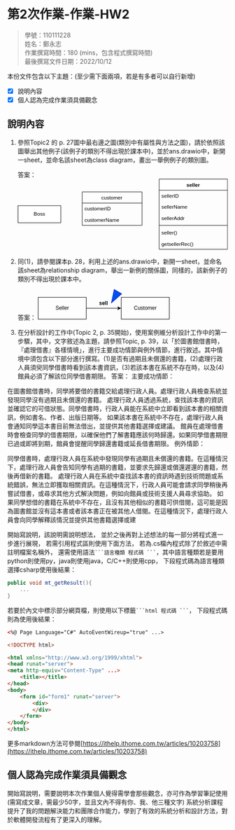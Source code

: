 # 第2次作業-作業-HW2
>
>學號：110111228
><br />
>姓名：鄭永志
><br />
>作業撰寫時間：180 (mins，包含程式撰寫時間)
><br />
>最後撰寫文件日期：2022/10/12
>

本份文件包含以下主題：(至少需下面兩項，若是有多者可以自行新增)
- [x] 說明內容
- [x] 個人認為完成作業須具備觀念

## 說明內容

1. 參照Topic2 的 p. 27圖中最右邊之圖(類別中有屬性與方法之圖)，請於依照該圖舉出其他例子(該例子的類別不得出現於課本中)，並於ans.drawio中，新開一sheet，並命名該sheet為class diagram，畫出一舉例例子的類別圖。

    答案：
        <svg xmlns="http://www.w3.org/2000/svg" xmlns:xlink="http://www.w3.org/1999/xlink" version="1.1" width="491px" viewBox="-0.5 -0.5 491 168" content="&lt;mxfile&gt;&lt;diagram id=&quot;00uJ2j64e-IOjojXTcYE&quot; name=&quot;class diagram&quot;&gt;&lt;mxGraphModel dx=&quot;650&quot; dy=&quot;682&quot; grid=&quot;1&quot; gridSize=&quot;10&quot; guides=&quot;1&quot; tooltips=&quot;1&quot; connect=&quot;1&quot; arrows=&quot;1&quot; fold=&quot;1&quot; page=&quot;1&quot; pageScale=&quot;1&quot; pageWidth=&quot;827&quot; pageHeight=&quot;1169&quot; math=&quot;0&quot; shadow=&quot;0&quot;&gt;&lt;root&gt;&lt;mxCell id=&quot;0&quot;/&gt;&lt;mxCell id=&quot;1&quot; parent=&quot;0&quot;/&gt;&lt;mxCell id=&quot;2&quot; value=&quot;Boss&quot; style=&quot;html=1;&quot; parent=&quot;1&quot; vertex=&quot;1&quot;&gt;&lt;mxGeometry x=&quot;30&quot; y=&quot;392&quot; width=&quot;100&quot; height=&quot;40&quot; as=&quot;geometry&quot;/&gt;&lt;/mxCell&gt;&lt;mxCell id=&quot;3&quot; value=&quot;seller&quot; style=&quot;swimlane;fontStyle=1;align=center;verticalAlign=top;childLayout=stackLayout;horizontal=1;startSize=26;horizontalStack=0;resizeParent=1;resizeParentMax=0;resizeLast=0;collapsible=1;marginBottom=0;&quot; parent=&quot;1&quot; vertex=&quot;1&quot;&gt;&lt;mxGeometry x=&quot;360&quot; y=&quot;330&quot; width=&quot;160&quot; height=&quot;164&quot; as=&quot;geometry&quot;/&gt;&lt;/mxCell&gt;&lt;mxCell id=&quot;4&quot; value=&quot;sellerID&quot; style=&quot;text;strokeColor=none;fillColor=none;align=left;verticalAlign=top;spacingLeft=4;spacingRight=4;overflow=hidden;rotatable=0;points=[[0,0.5],[1,0.5]];portConstraint=eastwest;&quot; parent=&quot;3&quot; vertex=&quot;1&quot;&gt;&lt;mxGeometry y=&quot;26&quot; width=&quot;160&quot; height=&quot;26&quot; as=&quot;geometry&quot;/&gt;&lt;/mxCell&gt;&lt;mxCell id=&quot;11&quot; value=&quot;sellerName&quot; style=&quot;text;strokeColor=none;fillColor=none;align=left;verticalAlign=top;spacingLeft=4;spacingRight=4;overflow=hidden;rotatable=0;points=[[0,0.5],[1,0.5]];portConstraint=eastwest;&quot; parent=&quot;3&quot; vertex=&quot;1&quot;&gt;&lt;mxGeometry y=&quot;52&quot; width=&quot;160&quot; height=&quot;26&quot; as=&quot;geometry&quot;/&gt;&lt;/mxCell&gt;&lt;mxCell id=&quot;12&quot; value=&quot;sellerAddr&quot; style=&quot;text;strokeColor=none;fillColor=none;align=left;verticalAlign=top;spacingLeft=4;spacingRight=4;overflow=hidden;rotatable=0;points=[[0,0.5],[1,0.5]];portConstraint=eastwest;&quot; parent=&quot;3&quot; vertex=&quot;1&quot;&gt;&lt;mxGeometry y=&quot;78&quot; width=&quot;160&quot; height=&quot;26&quot; as=&quot;geometry&quot;/&gt;&lt;/mxCell&gt;&lt;mxCell id=&quot;5&quot; value=&quot;&quot; style=&quot;line;strokeWidth=1;fillColor=none;align=left;verticalAlign=middle;spacingTop=-1;spacingLeft=3;spacingRight=3;rotatable=0;labelPosition=right;points=[];portConstraint=eastwest;strokeColor=inherit;&quot; parent=&quot;3&quot; vertex=&quot;1&quot;&gt;&lt;mxGeometry y=&quot;104&quot; width=&quot;160&quot; height=&quot;8&quot; as=&quot;geometry&quot;/&gt;&lt;/mxCell&gt;&lt;mxCell id=&quot;13&quot; value=&quot;seller()&quot; style=&quot;text;strokeColor=none;fillColor=none;align=left;verticalAlign=top;spacingLeft=4;spacingRight=4;overflow=hidden;rotatable=0;points=[[0,0.5],[1,0.5]];portConstraint=eastwest;&quot; parent=&quot;3&quot; vertex=&quot;1&quot;&gt;&lt;mxGeometry y=&quot;112&quot; width=&quot;160&quot; height=&quot;26&quot; as=&quot;geometry&quot;/&gt;&lt;/mxCell&gt;&lt;mxCell id=&quot;16&quot; value=&quot;getsellerRec()&quot; style=&quot;text;strokeColor=none;fillColor=none;align=left;verticalAlign=top;spacingLeft=4;spacingRight=4;overflow=hidden;rotatable=0;points=[[0,0.5],[1,0.5]];portConstraint=eastwest;&quot; parent=&quot;3&quot; vertex=&quot;1&quot;&gt;&lt;mxGeometry y=&quot;138&quot; width=&quot;160&quot; height=&quot;26&quot; as=&quot;geometry&quot;/&gt;&lt;/mxCell&gt;&lt;mxCell id=&quot;7&quot; value=&quot;customer&quot; style=&quot;swimlane;fontStyle=0;childLayout=stackLayout;horizontal=1;startSize=26;fillColor=none;horizontalStack=0;resizeParent=1;resizeParentMax=0;resizeLast=0;collapsible=1;marginBottom=0;&quot; parent=&quot;1&quot; vertex=&quot;1&quot;&gt;&lt;mxGeometry x=&quot;180&quot; y=&quot;360&quot; width=&quot;140&quot; height=&quot;78&quot; as=&quot;geometry&quot;/&gt;&lt;/mxCell&gt;&lt;mxCell id=&quot;8&quot; value=&quot;customerID&quot; style=&quot;text;strokeColor=none;fillColor=none;align=left;verticalAlign=top;spacingLeft=4;spacingRight=4;overflow=hidden;rotatable=0;points=[[0,0.5],[1,0.5]];portConstraint=eastwest;&quot; parent=&quot;7&quot; vertex=&quot;1&quot;&gt;&lt;mxGeometry y=&quot;26&quot; width=&quot;140&quot; height=&quot;26&quot; as=&quot;geometry&quot;/&gt;&lt;/mxCell&gt;&lt;mxCell id=&quot;10&quot; value=&quot;customerName&quot; style=&quot;text;strokeColor=none;fillColor=none;align=left;verticalAlign=top;spacingLeft=4;spacingRight=4;overflow=hidden;rotatable=0;points=[[0,0.5],[1,0.5]];portConstraint=eastwest;&quot; parent=&quot;7&quot; vertex=&quot;1&quot;&gt;&lt;mxGeometry y=&quot;52&quot; width=&quot;140&quot; height=&quot;26&quot; as=&quot;geometry&quot;/&gt;&lt;/mxCell&gt;&lt;/root&gt;&lt;/mxGraphModel&gt;&lt;/diagram&gt;&lt;diagram id=&quot;_fV6z3VVRoava9m5s2S0&quot; name=&quot;relationship diagram&quot;&gt;&lt;mxGraphModel dx=&quot;650&quot; dy=&quot;682&quot; grid=&quot;1&quot; gridSize=&quot;10&quot; guides=&quot;1&quot; tooltips=&quot;1&quot; connect=&quot;1&quot; arrows=&quot;1&quot; fold=&quot;1&quot; page=&quot;1&quot; pageScale=&quot;1&quot; pageWidth=&quot;827&quot; pageHeight=&quot;1169&quot; math=&quot;0&quot; shadow=&quot;0&quot;&gt;&lt;root&gt;&lt;mxCell id=&quot;0&quot;/&gt;&lt;mxCell id=&quot;1&quot; parent=&quot;0&quot;/&gt;&lt;mxCell id=&quot;3CVQxU7x5a9Bn7Tyws0B-3&quot; value=&quot;&quot; style=&quot;edgeStyle=none;html=1;&quot; parent=&quot;1&quot; source=&quot;3CVQxU7x5a9Bn7Tyws0B-1&quot; target=&quot;3CVQxU7x5a9Bn7Tyws0B-2&quot; edge=&quot;1&quot;&gt;&lt;mxGeometry relative=&quot;1&quot; as=&quot;geometry&quot;/&gt;&lt;/mxCell&gt;&lt;mxCell id=&quot;3CVQxU7x5a9Bn7Tyws0B-1&quot; value=&quot;Seller&quot; style=&quot;html=1;fillColor=none;&quot; parent=&quot;1&quot; vertex=&quot;1&quot;&gt;&lt;mxGeometry x=&quot;20&quot; y=&quot;110&quot; width=&quot;110&quot; height=&quot;50&quot; as=&quot;geometry&quot;/&gt;&lt;/mxCell&gt;&lt;mxCell id=&quot;3CVQxU7x5a9Bn7Tyws0B-2&quot; value=&quot;Customer&quot; style=&quot;html=1;fillColor=none;&quot; parent=&quot;1&quot; vertex=&quot;1&quot;&gt;&lt;mxGeometry x=&quot;210&quot; y=&quot;110&quot; width=&quot;110&quot; height=&quot;50&quot; as=&quot;geometry&quot;/&gt;&lt;/mxCell&gt;&lt;mxCell id=&quot;3CVQxU7x5a9Bn7Tyws0B-4&quot; value=&quot;sell&quot; style=&quot;text;align=center;fontStyle=1;verticalAlign=middle;spacingLeft=3;spacingRight=3;strokeColor=none;rotatable=0;points=[[0,0.5],[1,0.5]];portConstraint=eastwest;&quot; parent=&quot;1&quot; vertex=&quot;1&quot;&gt;&lt;mxGeometry x=&quot;130&quot; y=&quot;110&quot; width=&quot;80&quot; height=&quot;26&quot; as=&quot;geometry&quot;/&gt;&lt;/mxCell&gt;&lt;mxCell id=&quot;3CVQxU7x5a9Bn7Tyws0B-5&quot; value=&quot;&quot; style=&quot;triangle;whiteSpace=wrap;html=1;rotation=120;fillColor=#0050ef;fontColor=#ffffff;strokeColor=#001DBC;&quot; parent=&quot;1&quot; vertex=&quot;1&quot;&gt;&lt;mxGeometry x=&quot;180&quot; y=&quot;100&quot; width=&quot;30&quot; height=&quot;20&quot; as=&quot;geometry&quot;/&gt;&lt;/mxCell&gt;&lt;/root&gt;&lt;/mxGraphModel&gt;&lt;/diagram&gt;&lt;/mxfile&gt;" onclick="(function(svg){var src=window.event.target||window.event.srcElement;while (src!=null&amp;&amp;src.nodeName.toLowerCase()!='a'){src=src.parentNode;}if(src==null){if(svg.wnd!=null&amp;&amp;!svg.wnd.closed){svg.wnd.focus();}else{var r=function(evt){if(evt.data=='ready'&amp;&amp;evt.source==svg.wnd){svg.wnd.postMessage(decodeURIComponent(svg.getAttribute('content')),'*');window.removeEventListener('message',r);}};window.addEventListener('message',r);svg.wnd=window.open('https://viewer.diagrams.net/?client=1&amp;page=0&amp;edit=_blank');}}})(this);" style="cursor:pointer;max-width:100%;max-height:168px;"><defs><clipPath id="mx-clip-334-31-152-26-0"><rect x="334" y="31" width="152" height="26"/></clipPath><clipPath id="mx-clip-334-57-152-26-0"><rect x="334" y="57" width="152" height="26"/></clipPath><clipPath id="mx-clip-334-83-152-26-0"><rect x="334" y="83" width="152" height="26"/></clipPath><clipPath id="mx-clip-334-117-152-26-0"><rect x="334" y="117" width="152" height="26"/></clipPath><clipPath id="mx-clip-334-143-152-26-0"><rect x="334" y="143" width="152" height="26"/></clipPath><clipPath id="mx-clip-154-61-132-26-0"><rect x="154" y="61" width="132" height="26"/></clipPath><clipPath id="mx-clip-154-87-132-26-0"><rect x="154" y="87" width="132" height="26"/></clipPath></defs><g><rect x="0" y="62" width="100" height="40" fill="rgb(255, 255, 255)" stroke="rgb(0, 0, 0)" pointer-events="all"/><g transform="translate(-0.5 -0.5)"><switch><foreignObject pointer-events="none" width="100%" height="100%" requiredFeatures="http://www.w3.org/TR/SVG11/feature#Extensibility" style="overflow: visible; text-align: left;"><div xmlns="http://www.w3.org/1999/xhtml" style="display: flex; align-items: unsafe center; justify-content: unsafe center; width: 1px; height: 1px; padding-top: 82px; margin-left: 50px;"><div data-drawio-colors="color: rgb(0, 0, 0); " style="box-sizing: border-box; font-size: 0px; text-align: center;"><div style="display: inline-block; font-size: 12px; font-family: Helvetica; color: rgb(0, 0, 0); line-height: 1.2; pointer-events: all; white-space: nowrap;">Boss</div></div></div></foreignObject><text x="50" y="86" fill="rgb(0, 0, 0)" font-family="Helvetica" font-size="12px" text-anchor="middle">Boss</text></switch></g><path d="M 330 26 L 330 0 L 490 0 L 490 26" fill="rgb(255, 255, 255)" stroke="rgb(0, 0, 0)" stroke-miterlimit="10" pointer-events="all"/><path d="M 330 26 L 330 164 L 490 164 L 490 26" fill="none" stroke="rgb(0, 0, 0)" stroke-miterlimit="10" pointer-events="none"/><path d="M 330 26 L 490 26" fill="none" stroke="rgb(0, 0, 0)" stroke-miterlimit="10" pointer-events="none"/><g fill="rgb(0, 0, 0)" font-family="Helvetica" font-weight="bold" pointer-events="none" text-anchor="middle" font-size="12px"><text x="409.5" y="17.5">seller</text></g><g fill="rgb(0, 0, 0)" font-family="Helvetica" pointer-events="none" clip-path="url(#mx-clip-334-31-152-26-0)" font-size="12px"><text x="335.5" y="43.5">sellerID</text></g><g fill="rgb(0, 0, 0)" font-family="Helvetica" pointer-events="none" clip-path="url(#mx-clip-334-57-152-26-0)" font-size="12px"><text x="335.5" y="69.5">sellerName</text></g><g fill="rgb(0, 0, 0)" font-family="Helvetica" pointer-events="none" clip-path="url(#mx-clip-334-83-152-26-0)" font-size="12px"><text x="335.5" y="95.5">sellerAddr</text></g><path d="M 330 108 L 490 108" fill="none" stroke="rgb(0, 0, 0)" stroke-miterlimit="10" pointer-events="none"/><g fill="rgb(0, 0, 0)" font-family="Helvetica" pointer-events="none" clip-path="url(#mx-clip-334-117-152-26-0)" font-size="12px"><text x="335.5" y="129.5">seller()</text></g><g fill="rgb(0, 0, 0)" font-family="Helvetica" pointer-events="none" clip-path="url(#mx-clip-334-143-152-26-0)" font-size="12px"><text x="335.5" y="155.5">getsellerRec()</text></g><path d="M 150 56 L 150 30 L 290 30 L 290 56" fill="none" stroke="rgb(0, 0, 0)" stroke-miterlimit="10" pointer-events="none"/><path d="M 150 56 L 150 108 L 290 108 L 290 56" fill="none" stroke="rgb(0, 0, 0)" stroke-miterlimit="10" pointer-events="none"/><path d="M 150 56 L 290 56" fill="none" stroke="rgb(0, 0, 0)" stroke-miterlimit="10" pointer-events="none"/><g fill="rgb(0, 0, 0)" font-family="Helvetica" pointer-events="none" text-anchor="middle" font-size="12px"><text x="219.5" y="47.5">customer</text></g><g fill="rgb(0, 0, 0)" font-family="Helvetica" pointer-events="none" clip-path="url(#mx-clip-154-61-132-26-0)" font-size="12px"><text x="155.5" y="73.5">customerID</text></g><g fill="rgb(0, 0, 0)" font-family="Helvetica" pointer-events="none" clip-path="url(#mx-clip-154-87-132-26-0)" font-size="12px"><text x="155.5" y="99.5">customerName</text></g></g><switch><g requiredFeatures="http://www.w3.org/TR/SVG11/feature#Extensibility"/><a transform="translate(0,-5)" xlink:href="https://www.diagrams.net/doc/faq/svg-export-text-problems" target="_blank"><text text-anchor="middle" font-size="10px" x="50%" y="100%">Text is not SVG - cannot display</text></a></switch></svg>

2. 同(1)，請參閱課本p. 28，利用上述的ans.drawio中，新開一sheet，並命名該sheet為relationship diagram，舉出一新例的關係圖，同樣的，該新例子的類別不得出現於課本中。

    答案：
        <svg xmlns="http://www.w3.org/2000/svg" xmlns:xlink="http://www.w3.org/1999/xlink" version="1.1" width="301px" viewBox="-0.5 -0.5 301 70" content="&lt;mxfile&gt;&lt;diagram id=&quot;00uJ2j64e-IOjojXTcYE&quot; name=&quot;class diagram&quot;&gt;&lt;mxGraphModel dx=&quot;650&quot; dy=&quot;682&quot; grid=&quot;1&quot; gridSize=&quot;10&quot; guides=&quot;1&quot; tooltips=&quot;1&quot; connect=&quot;1&quot; arrows=&quot;1&quot; fold=&quot;1&quot; page=&quot;1&quot; pageScale=&quot;1&quot; pageWidth=&quot;827&quot; pageHeight=&quot;1169&quot; math=&quot;0&quot; shadow=&quot;0&quot;&gt;&lt;root&gt;&lt;mxCell id=&quot;0&quot;/&gt;&lt;mxCell id=&quot;1&quot; parent=&quot;0&quot;/&gt;&lt;mxCell id=&quot;2&quot; value=&quot;Boss&quot; style=&quot;html=1;&quot; parent=&quot;1&quot; vertex=&quot;1&quot;&gt;&lt;mxGeometry x=&quot;30&quot; y=&quot;392&quot; width=&quot;100&quot; height=&quot;40&quot; as=&quot;geometry&quot;/&gt;&lt;/mxCell&gt;&lt;mxCell id=&quot;3&quot; value=&quot;seller&quot; style=&quot;swimlane;fontStyle=1;align=center;verticalAlign=top;childLayout=stackLayout;horizontal=1;startSize=26;horizontalStack=0;resizeParent=1;resizeParentMax=0;resizeLast=0;collapsible=1;marginBottom=0;&quot; parent=&quot;1&quot; vertex=&quot;1&quot;&gt;&lt;mxGeometry x=&quot;360&quot; y=&quot;330&quot; width=&quot;160&quot; height=&quot;164&quot; as=&quot;geometry&quot;/&gt;&lt;/mxCell&gt;&lt;mxCell id=&quot;4&quot; value=&quot;sellerID&quot; style=&quot;text;strokeColor=none;fillColor=none;align=left;verticalAlign=top;spacingLeft=4;spacingRight=4;overflow=hidden;rotatable=0;points=[[0,0.5],[1,0.5]];portConstraint=eastwest;&quot; parent=&quot;3&quot; vertex=&quot;1&quot;&gt;&lt;mxGeometry y=&quot;26&quot; width=&quot;160&quot; height=&quot;26&quot; as=&quot;geometry&quot;/&gt;&lt;/mxCell&gt;&lt;mxCell id=&quot;11&quot; value=&quot;sellerName&quot; style=&quot;text;strokeColor=none;fillColor=none;align=left;verticalAlign=top;spacingLeft=4;spacingRight=4;overflow=hidden;rotatable=0;points=[[0,0.5],[1,0.5]];portConstraint=eastwest;&quot; parent=&quot;3&quot; vertex=&quot;1&quot;&gt;&lt;mxGeometry y=&quot;52&quot; width=&quot;160&quot; height=&quot;26&quot; as=&quot;geometry&quot;/&gt;&lt;/mxCell&gt;&lt;mxCell id=&quot;12&quot; value=&quot;sellerAddr&quot; style=&quot;text;strokeColor=none;fillColor=none;align=left;verticalAlign=top;spacingLeft=4;spacingRight=4;overflow=hidden;rotatable=0;points=[[0,0.5],[1,0.5]];portConstraint=eastwest;&quot; parent=&quot;3&quot; vertex=&quot;1&quot;&gt;&lt;mxGeometry y=&quot;78&quot; width=&quot;160&quot; height=&quot;26&quot; as=&quot;geometry&quot;/&gt;&lt;/mxCell&gt;&lt;mxCell id=&quot;5&quot; value=&quot;&quot; style=&quot;line;strokeWidth=1;fillColor=none;align=left;verticalAlign=middle;spacingTop=-1;spacingLeft=3;spacingRight=3;rotatable=0;labelPosition=right;points=[];portConstraint=eastwest;strokeColor=inherit;&quot; parent=&quot;3&quot; vertex=&quot;1&quot;&gt;&lt;mxGeometry y=&quot;104&quot; width=&quot;160&quot; height=&quot;8&quot; as=&quot;geometry&quot;/&gt;&lt;/mxCell&gt;&lt;mxCell id=&quot;13&quot; value=&quot;seller()&quot; style=&quot;text;strokeColor=none;fillColor=none;align=left;verticalAlign=top;spacingLeft=4;spacingRight=4;overflow=hidden;rotatable=0;points=[[0,0.5],[1,0.5]];portConstraint=eastwest;&quot; parent=&quot;3&quot; vertex=&quot;1&quot;&gt;&lt;mxGeometry y=&quot;112&quot; width=&quot;160&quot; height=&quot;26&quot; as=&quot;geometry&quot;/&gt;&lt;/mxCell&gt;&lt;mxCell id=&quot;16&quot; value=&quot;getsellerRec()&quot; style=&quot;text;strokeColor=none;fillColor=none;align=left;verticalAlign=top;spacingLeft=4;spacingRight=4;overflow=hidden;rotatable=0;points=[[0,0.5],[1,0.5]];portConstraint=eastwest;&quot; parent=&quot;3&quot; vertex=&quot;1&quot;&gt;&lt;mxGeometry y=&quot;138&quot; width=&quot;160&quot; height=&quot;26&quot; as=&quot;geometry&quot;/&gt;&lt;/mxCell&gt;&lt;mxCell id=&quot;7&quot; value=&quot;customer&quot; style=&quot;swimlane;fontStyle=0;childLayout=stackLayout;horizontal=1;startSize=26;fillColor=none;horizontalStack=0;resizeParent=1;resizeParentMax=0;resizeLast=0;collapsible=1;marginBottom=0;&quot; parent=&quot;1&quot; vertex=&quot;1&quot;&gt;&lt;mxGeometry x=&quot;180&quot; y=&quot;360&quot; width=&quot;140&quot; height=&quot;78&quot; as=&quot;geometry&quot;/&gt;&lt;/mxCell&gt;&lt;mxCell id=&quot;8&quot; value=&quot;customerID&quot; style=&quot;text;strokeColor=none;fillColor=none;align=left;verticalAlign=top;spacingLeft=4;spacingRight=4;overflow=hidden;rotatable=0;points=[[0,0.5],[1,0.5]];portConstraint=eastwest;&quot; parent=&quot;7&quot; vertex=&quot;1&quot;&gt;&lt;mxGeometry y=&quot;26&quot; width=&quot;140&quot; height=&quot;26&quot; as=&quot;geometry&quot;/&gt;&lt;/mxCell&gt;&lt;mxCell id=&quot;10&quot; value=&quot;customerName&quot; style=&quot;text;strokeColor=none;fillColor=none;align=left;verticalAlign=top;spacingLeft=4;spacingRight=4;overflow=hidden;rotatable=0;points=[[0,0.5],[1,0.5]];portConstraint=eastwest;&quot; parent=&quot;7&quot; vertex=&quot;1&quot;&gt;&lt;mxGeometry y=&quot;52&quot; width=&quot;140&quot; height=&quot;26&quot; as=&quot;geometry&quot;/&gt;&lt;/mxCell&gt;&lt;/root&gt;&lt;/mxGraphModel&gt;&lt;/diagram&gt;&lt;diagram id=&quot;_fV6z3VVRoava9m5s2S0&quot; name=&quot;relationship diagram&quot;&gt;&lt;mxGraphModel dx=&quot;650&quot; dy=&quot;682&quot; grid=&quot;1&quot; gridSize=&quot;10&quot; guides=&quot;1&quot; tooltips=&quot;1&quot; connect=&quot;1&quot; arrows=&quot;1&quot; fold=&quot;1&quot; page=&quot;1&quot; pageScale=&quot;1&quot; pageWidth=&quot;827&quot; pageHeight=&quot;1169&quot; math=&quot;0&quot; shadow=&quot;0&quot;&gt;&lt;root&gt;&lt;mxCell id=&quot;0&quot;/&gt;&lt;mxCell id=&quot;1&quot; parent=&quot;0&quot;/&gt;&lt;mxCell id=&quot;3CVQxU7x5a9Bn7Tyws0B-3&quot; value=&quot;&quot; style=&quot;edgeStyle=none;html=1;&quot; parent=&quot;1&quot; source=&quot;3CVQxU7x5a9Bn7Tyws0B-1&quot; target=&quot;3CVQxU7x5a9Bn7Tyws0B-2&quot; edge=&quot;1&quot;&gt;&lt;mxGeometry relative=&quot;1&quot; as=&quot;geometry&quot;/&gt;&lt;/mxCell&gt;&lt;mxCell id=&quot;3CVQxU7x5a9Bn7Tyws0B-1&quot; value=&quot;Seller&quot; style=&quot;html=1;fillColor=none;&quot; parent=&quot;1&quot; vertex=&quot;1&quot;&gt;&lt;mxGeometry x=&quot;20&quot; y=&quot;110&quot; width=&quot;110&quot; height=&quot;50&quot; as=&quot;geometry&quot;/&gt;&lt;/mxCell&gt;&lt;mxCell id=&quot;3CVQxU7x5a9Bn7Tyws0B-2&quot; value=&quot;Customer&quot; style=&quot;html=1;fillColor=none;&quot; parent=&quot;1&quot; vertex=&quot;1&quot;&gt;&lt;mxGeometry x=&quot;210&quot; y=&quot;110&quot; width=&quot;110&quot; height=&quot;50&quot; as=&quot;geometry&quot;/&gt;&lt;/mxCell&gt;&lt;mxCell id=&quot;3CVQxU7x5a9Bn7Tyws0B-4&quot; value=&quot;sell&quot; style=&quot;text;align=center;fontStyle=1;verticalAlign=middle;spacingLeft=3;spacingRight=3;strokeColor=none;rotatable=0;points=[[0,0.5],[1,0.5]];portConstraint=eastwest;&quot; parent=&quot;1&quot; vertex=&quot;1&quot;&gt;&lt;mxGeometry x=&quot;130&quot; y=&quot;110&quot; width=&quot;80&quot; height=&quot;26&quot; as=&quot;geometry&quot;/&gt;&lt;/mxCell&gt;&lt;mxCell id=&quot;3CVQxU7x5a9Bn7Tyws0B-5&quot; value=&quot;&quot; style=&quot;triangle;whiteSpace=wrap;html=1;rotation=120;fillColor=#0050ef;fontColor=#ffffff;strokeColor=#001DBC;&quot; parent=&quot;1&quot; vertex=&quot;1&quot;&gt;&lt;mxGeometry x=&quot;180&quot; y=&quot;100&quot; width=&quot;30&quot; height=&quot;20&quot; as=&quot;geometry&quot;/&gt;&lt;/mxCell&gt;&lt;/root&gt;&lt;/mxGraphModel&gt;&lt;/diagram&gt;&lt;/mxfile&gt;" onclick="(function(svg){var src=window.event.target||window.event.srcElement;while (src!=null&amp;&amp;src.nodeName.toLowerCase()!='a'){src=src.parentNode;}if(src==null){if(svg.wnd!=null&amp;&amp;!svg.wnd.closed){svg.wnd.focus();}else{var r=function(evt){if(evt.data=='ready'&amp;&amp;evt.source==svg.wnd){svg.wnd.postMessage(decodeURIComponent(svg.getAttribute('content')),'*');window.removeEventListener('message',r);}};window.addEventListener('message',r);svg.wnd=window.open('https://viewer.diagrams.net/?client=1&amp;page=1&amp;edit=_blank');}}})(this);" style="cursor:pointer;max-width:100%;max-height:70px;"><defs/><g><path d="M 110 43 L 183.63 43" fill="none" stroke="rgb(0, 0, 0)" stroke-miterlimit="10" pointer-events="stroke"/><path d="M 188.88 43 L 181.88 46.5 L 183.63 43 L 181.88 39.5 Z" fill="rgb(0, 0, 0)" stroke="rgb(0, 0, 0)" stroke-miterlimit="10" pointer-events="all"/><rect x="0" y="18" width="110" height="50" fill="none" stroke="rgb(0, 0, 0)" pointer-events="all"/><g transform="translate(-0.5 -0.5)"><switch><foreignObject pointer-events="none" width="100%" height="100%" requiredFeatures="http://www.w3.org/TR/SVG11/feature#Extensibility" style="overflow: visible; text-align: left;"><div xmlns="http://www.w3.org/1999/xhtml" style="display: flex; align-items: unsafe center; justify-content: unsafe center; width: 1px; height: 1px; padding-top: 43px; margin-left: 55px;"><div data-drawio-colors="color: rgb(0, 0, 0); " style="box-sizing: border-box; font-size: 0px; text-align: center;"><div style="display: inline-block; font-size: 12px; font-family: Helvetica; color: rgb(0, 0, 0); line-height: 1.2; pointer-events: all; white-space: nowrap;">Seller</div></div></div></foreignObject><text x="55" y="47" fill="rgb(0, 0, 0)" font-family="Helvetica" font-size="12px" text-anchor="middle">Seller</text></switch></g><rect x="190" y="18" width="110" height="50" fill="none" stroke="rgb(0, 0, 0)" pointer-events="all"/><g transform="translate(-0.5 -0.5)"><switch><foreignObject pointer-events="none" width="100%" height="100%" requiredFeatures="http://www.w3.org/TR/SVG11/feature#Extensibility" style="overflow: visible; text-align: left;"><div xmlns="http://www.w3.org/1999/xhtml" style="display: flex; align-items: unsafe center; justify-content: unsafe center; width: 1px; height: 1px; padding-top: 43px; margin-left: 245px;"><div data-drawio-colors="color: rgb(0, 0, 0); " style="box-sizing: border-box; font-size: 0px; text-align: center;"><div style="display: inline-block; font-size: 12px; font-family: Helvetica; color: rgb(0, 0, 0); line-height: 1.2; pointer-events: all; white-space: nowrap;">Customer</div></div></div></foreignObject><text x="245" y="47" fill="rgb(0, 0, 0)" font-family="Helvetica" font-size="12px" text-anchor="middle">Customer</text></switch></g><rect x="110" y="18" width="80" height="26" fill="none" stroke="none" pointer-events="all"/><g fill="rgb(0, 0, 0)" font-family="Helvetica" font-weight="bold" text-anchor="middle" font-size="12px"><text x="149.5" y="35.5">sell</text></g><path d="M 160 8 L 190 18 L 160 28 Z" fill="#0050ef" stroke="#001dbc" stroke-miterlimit="10" transform="rotate(120,175,18)" pointer-events="all"/></g><switch><g requiredFeatures="http://www.w3.org/TR/SVG11/feature#Extensibility"/><a transform="translate(0,-5)" xlink:href="https://www.diagrams.net/doc/faq/svg-export-text-problems" target="_blank"><text text-anchor="middle" font-size="10px" x="50%" y="100%">Text is not SVG - cannot display</text></a></switch></svg>
3. 在分析設計的工作中(Topic 2, p. 35開始)，使用案例維分析設計工作中的第一步驟，其中，文字敘述為主題，請參照Topic, p. 39，以「於圖書館借書時，『處理借書』各樣情境」，進行主要成功情節與例外情節，進行敘述。其中情境中須包含以下部分進行撰寫。(1)是否有過期且未償還的書籍，(2)處理行政人員須臾同學借書時看到該本書資訊，(3)若該本書在系統不存在時，以及(4)館員必須了解該位同學借書期限。
    答案：
        主要成功情節：

在圖書館借書時，同學將要借的書籍交給處理行政人員。處理行政人員檢查系統並發現同學沒有過期且未償還的書籍。
處理行政人員透過系統，查找該本書的資訊並確認它的可借狀態。同學借書時，行政人員能在系統中立即看到該本書的相關資訊，例如書名、作者、出版日期等。
如果該本書在系統中不存在，處理行政人員會通知同學這本書目前無法借出，並提供其他書籍選擇或建議。
館員在處理借書時會檢查同學的借書期限，以確保他們了解書籍應該何時歸還。如果同學借書期限已過或即將到期，館員會提醒同學歸還書籍或延長借書期限。
例外情節：

同學借書時，處理行政人員在系統中發現同學有過期且未償還的書籍。在這種情況下，處理行政人員會告知同學有過期的書籍，並要求先歸還或償還遲還的書籍，然後再借新的書籍。
處理行政人員在系統中查找該本書的資訊時遇到技術問題或系統錯誤，無法立即獲取相關資訊。在這種情況下，行政人員可能會請求同學稍後再嘗試借書，或尋求其他方式解決問題，例如向館員或技術支援人員尋求協助。
如果同學想借的書籍在系統中不存在，且沒有其他相似的書籍可供借閱，這可能是因為圖書館並沒有這本書或者該本書正在被其他人借閱。在這種情況下，處理行政人員會向同學解釋該情況並提供其他書籍選擇或建




開始寫說明，該說明需說明想法，
並於之後再對上述想法的每一部分將程式進一步進行展現，
若需引用程式區則使用下面方法，
若為.cs檔內程式除了於敘述中需註明檔案名稱外，
還需使用語法` ```語言種類 程式碼 ``` `，其中語言種類若是要用python則使用py，java則使用java，C/C++則使用cpp，
下段程式碼為語言種類選擇csharp使用後結果：

```csharp
public void mt_getResult(){
    ...
}
```

若要於內文中標示部分網頁檔，則使用以下標籤` ```html 程式碼 ``` `，
下段程式碼則為使用後結果：

```html
<%@ Page Language="C#" AutoEventWireup="true" ...>

<!DOCTYPE html>

<html xmlns="http://www.w3.org/1999/xhtml">
<head runat="server">
<meta http-equiv="Content-Type" ...>
    <title></title>
</head>
<body>
    <form id="form1" runat="server">
        <div>
        </div>
    </form>
</body>
</html>
```
更多markdown方法可參閱[https://ithelp.ithome.com.tw/articles/10203758](https://ithelp.ithome.com.tw/articles/10203758)

## 個人認為完成作業須具備觀念

開始寫說明，需要說明本次作業個人覺得需學會那些觀念，亦可作為學習筆記使用 (需寫成文章，需最少50字，並且文內不得有你、我、他三種文字)
系統分析課程提升了我的問題解決能力和團隊合作能力，學到了有效的系統分析和設計方法，對於軟體開發流程有了更深入的理解。